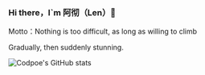 ### Hi there，I`m 阿彻（Len）👋

Motto：Nothing is too difficult, as long as willing to climb

Gradually, then suddenly stunning.

![Codpoe's GitHub stats](https://github-readme-stats.vercel.app/api?username=CanXueOrangeCat&theme=vue&show_icons=true&hide_title=true&&count_private=true)

<!-- ![Top Languages Card](https://github-readme-stats.vercel.app/api/top-langs/?username=CanXueOrangeCat&layout=compact) -->

<!--
**CanXueOrangeCat/CanXueOrangeCat** is a ✨ _special_ ✨ repository because its `README.md` (this file) appears on your GitHub profile.

Here are some ideas to get you started:

- 🔭 I’m currently working on ...
- 🌱 I’m currently learning ...
- 👯 I’m looking to collaborate on ...
- 🤔 I’m looking for help with ...
- 💬 Ask me about ...
- 📫 How to reach me: ...
- 😄 Pronouns: ...
- ⚡ Fun fact: ...
-->
